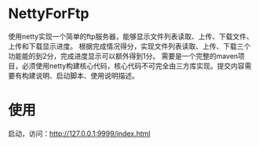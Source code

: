 # NettyForFtp
使用netty实现一个简单的ftp服务器，能够显示文件列表读取、上传、下载文件、上传和下载显示进度。 根据完成情况得分，实现文件列表读取、上传、下载三个功能能的到2分，完成进度显示可以额外得到1分。 需要是一个完整的maven项目，必须使用netty构建核心代码，核心代码不可完全由三方库实现。提交内容需要有构建说明、启动脚本、使用说明描述。


# 使用
启动，访问：http://127.0.0.1:9999/index.html
